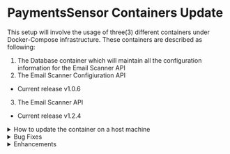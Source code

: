 # PaymentsSensor Containers Update
This setup will involve the usage of three(3) different containers under Docker-Compose infrastructure. These containers are described as following:
1. The Database container which will maintain all the configuration information for the Email Scanner API
2. The Email Scanner Configiuration API
* Current release v1.0.6

3. The Email Scanner API

* Current release v1.2.4

<p>
<details><summary>How to update the container on a host machine</summary>

<p>

1. Before updating the container you must download the following file depending on your OS:

  >* [PaymentsSensor-Containers-WinSetup.yml for Windows OS](https://github.com/kparginos/PaymentsSensor_Setup/blob/main/PaymentsSensor-Containers-WinSetup.yml)
  
</p>

<p>

2. To update to the latest version you need to do the following:

* For the Windows Host, go to the folder where the .yml file is located and run the following command:

```
docker-compose -f PaymentsSensor-Containers-WinSetup.yml pull
```

Once finished, run the following to update the containers:

```
docker-compose -f PaymentsSensor-Containers-WinSetup.yml up -d
```


</p>

</details>
  
<details><summary>Bug Fixes</summary>
  
* ### Scanner app version 1.2.1:

>1. Fix made to scan all availiable emails.
  
>2. Fix made to store attachments to folder based on Sender's Code as this is defined in the configuration.
  
</details>

<details><summary>Enhancements</summary>

* ### Configuration app version 1.0.6(latest):

>1. Configuration now support Senders with multiple receivers based on delimeter at the attachment file name.
>2. List of Senders are sorted by name
  
* ### Configuration app version 1.0.5:
  
> Configuration app supports refresh of the active configurations when a change is made to the database

* ### Scanner app version 1.2.4(latest):

> Scanner now support Senders with multiple receivers based on delimeter at the attachment file name.

* ### Scanner app version 1.2.3:

>1. Scanner app creates attachments folder under date in which the email has beeen received

>2. Restart of the app with logout all logged in users.

* ### Scanner app version 1.2.0:

>1. Scanner now supports MS-Graph authentication in order to be able to read emails.

</details>
</p>

